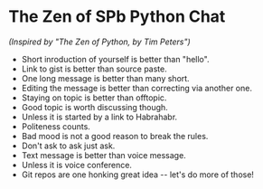# The Zen of SPb Python Chat
*(Inspired by "The Zen of Python, by Tim Peters")*

- Short inroduction of yourself is better than "hello".
- Link to gist is better than source paste.
- One long message is better than many short.
- Editing the message is better than correcting via another one.
- Staying on topic is better than offtopic.
- Good topic is worth discussing though.
- Unless it is started by a link to Habrahabr.
- Politeness counts.
- Bad mood is not a good reason to break the rules.
- Don't ask to ask just ask.
- Text message is better than voice message.
- Unless it is voice conference.
- Git repos are one honking great idea -- let's do more of those!
